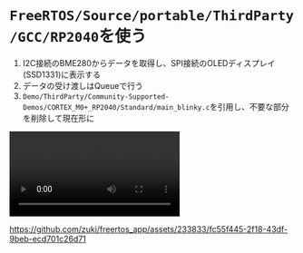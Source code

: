 # `FreeRTOS/Source/portable/ThirdParty/GCC/RP2040`を使う

1. I2C接続のBME280からデータを取得し、SPI接続のOLEDディスプレイ
   (SSD1331)に表示する
2. データの受け渡しはQueueで行う
3. `Demo/ThirdParty/Community-Supported-Demos/CORTEX_M0+_RP2040/Standard/main_blinky.c`を引用し、不要な部分を削除して現在形に

<video src="running.mov" controls></video>


https://github.com/zuki/freertos_app/assets/233833/fc55f445-2f18-43df-9beb-ecd701c26d71

